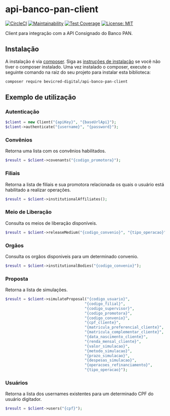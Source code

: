 # api-banco-pan-client

[![CircleCI](https://circleci.com/gh/bevicred/api-banco-pan-client/tree/master.svg?style=svg)](https://circleci.com/gh/bevicred/api-banco-pan-client/tree/master) 
[![Maintainability](https://api.codeclimate.com/v1/badges/864b0ebccd07bd925893/maintainability)](https://codeclimate.com/github/bevicred/api-banco-pan-client/maintainability)
[![Test Coverage](https://api.codeclimate.com/v1/badges/864b0ebccd07bd925893/test_coverage)](https://codeclimate.com/github/bevicred/api-banco-pan-client/test_coverage)
[![License: MIT](https://img.shields.io/badge/License-MIT-yellow.svg)](https://opensource.org/licenses/MIT)

Client para integração com a API Consignado do Banco PAN.

## Instalação

A instalação é via [composer](https://getcomposer.org). Siga as [instruções de instalação](https://getcomposer.org/doc/00-intro.md) se você não tiver o composer instalado.
Uma vez instalado o composer, execute o seguinte comando na raiz do seu projeto para instalar esta biblioteca:

```sh
composer require bevicred-digital/api-banco-pan-client
```
## Exemplo de utilização
### Autenticação
```php
$client = new Client("{apiKey}", "{baseUrlApi}");  
$client->authenticate("{username}", "{password}");
```
### Convênios
Retorna uma lista com os convênios habilitados.
```php
$result = $client->covenants("{codigo_promotora}");
```
### Filiais
Retorna a lista de filiais e sua promotora relacionada os quais o usuário está habilitado a realizar operações.
```php
$result = $client->institutionalAffiliates();
```

### Meio de Liberação
Consulta os meios de liberação disponíveis.
```php
$result = $client->releaseMedium("{codigo_convenio}", "{tipo_operacao}", "{cep_cliente}", "{valor_cliente}");
```

### Orgãos
Consulta os orgãos disponiveis para um determinado convenio.
```php
$result = $client->institutionalBodies("{codigo_convenio}");
```

### Proposta
Retorna a lista de simulações.
```php
$result = $client->simulateProposal("{codigo_usuario}",
                                   "{codigo_filial}",
                                   "{codigo_supervisor}",
                                   "{codigo_promotora}",
                                   "{codigo_convenio}",
                                   "{cpf_cliente}",
                                   "{matricula_preferencial_cliente}",
                                   "{matricula_complementar_cliente}",
                                   "{data_nascimento_cliente}",
                                   "{renda_mensal_cliente}",
                                   "{valor_simulacao}",
                                   "{metodo_simulacao}",
                                   "{prazo_simulacao}",
                                   "{despesas_simulacao}",
                                   "{operacoes_refinanciamento}",
                                   "{tipo_operacao}");
```

### Usuários
Retorna a lista dos usernames existentes para um determinado CPF do usuário digitador.
```php
$result = $client->users("{cpf}");
```